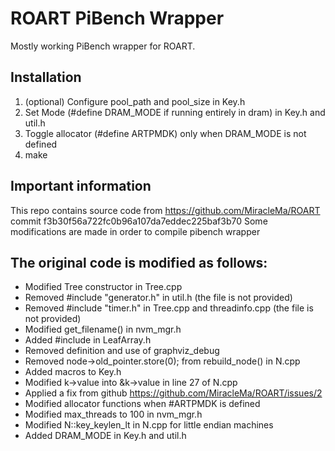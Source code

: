 # ROART PiBench Wrapper

Mostly working PiBench wrapper for ROART.

## Installation
1. (optional) Configure pool_path and pool_size in Key.h
2. Set Mode (#define DRAM_MODE if running entirely in dram) in Key.h and util.h
3. Toggle allocator (#define ARTPMDK) only when DRAM_MODE is not defined
4. make


## Important information
This repo contains source code from https://github.com/MiracleMa/ROART 
commit f3b30f56a722fc0b96a107da7eddec225baf3b70
Some modifications are made in order to compile pibench wrapper

## The original code is modified as follows:
* Modified Tree constructor in Tree.cpp
* Removed #include "generator.h" in util.h (the file is not provided)
* Removed #include "timer.h" in Tree.cpp and threadinfo.cpp (the file is not provided)
* Modified get_filename() in nvm_mgr.h
* Added #include <map> in LeafArray.h
* Removed definition and use of graphviz_debug 
* Removed node->old_pointer.store(0); from rebuild_node() in N.cpp
* Added macros to Key.h
* Modified k->value into &k->value in line 27 of N.cpp
* Applied a fix from github https://github.com/MiracleMa/ROART/issues/2
* Modified allocator functions when #ARTPMDK is defined
* Modified max_threads to 100 in nvm_mgr.h
* Modified N::key_keylen_lt in N.cpp for little endian machines
* Added DRAM_MODE in Key.h and util.h

